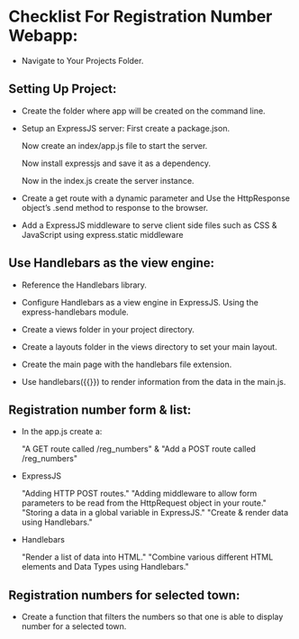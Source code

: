# Checklist For Registration Number Webapp:


* Navigate to Your Projects Folder.


## Setting Up Project:

* Create the folder where app will be created on the command line.


* Setup an ExpressJS server:
  First create a package.json.


  Now create an index/app.js file to start the server.


  Now install expressjs and save it as a dependency.


  Now in the index.js create the server instance.


* Create a get route with a dynamic parameter and Use the HttpResponse object’s .send method to response to the browser.



* Add a ExpressJS middleware to serve client side files such as CSS & JavaScript using express.static middleware




## Use Handlebars as the view engine:

* Reference the Handlebars library.

* Configure Handlebars as a view engine in ExpressJS.     Using the express-handlebars module.

* Create a views folder in your project directory.

* Create a layouts folder in the views directory to set your main layout.

* Create the main page with the handlebars file extension.

* Use handlebars({{}}) to render information from the data in the main.js.



## Registration number form & list:

* In the app.js create a:

    "A GET route called /reg_numbers" &
    "Add a POST route called /reg_numbers"

* ExpressJS

    "Adding HTTP POST routes."
    "Adding middleware to allow form parameters to be read from the HttpRequest object in your route."
    "Storing a data in a global variable in ExpressJS."
    "Create & render data using Handlebars."

* Handlebars

    "Render a list of data into HTML."
    "Combine various different HTML elements and Data Types using Handlebars."


## Registration numbers for selected town:

* Create a function that filters the numbers so that one is able to display number for a selected town.
